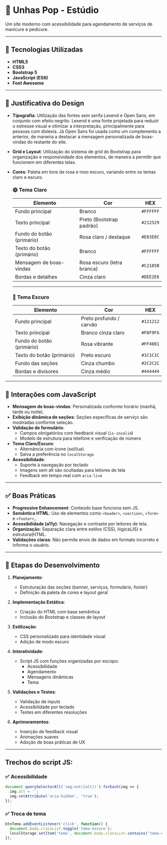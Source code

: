 # 💅 Unhas Pop - Estúdio

Um site moderno com acessibilidade para agendamento de serviços de manicure e pedicure.

---

## 🚀 Tecnologias Utilizadas

- **HTML5**
- **CSS3**
- **Bootstrap 5**
- **JavaScript (ES6)**
- **Font Awesome**

---

## 🎨 Justificativa do Design

- **Tipografia**: Utilização das fontes sem serifa Lexend e Open Sans, em conjunto com efeito negrito. Lexend é uma fonte projetada para reduzir o estresse visual e otimizar a interpretação, principalmente para pessoas com dislexia. Já Open Sans foi usada como um complemento a anterior, de maneira a destacar a mensagem personalizada de boas-vindas do restante do site.
- **Grid e Layout**: Utilização do sistema de grid do Bootstrap para organização e responsividade dos elementos, de maneira a permitir que funcionem em diferentes telas.
- **Cores**: Paleta em tons de rosa e roxo escuro, variando entre os temas claro e escuro.
     ### 🌞 Tema Claro

    | Elemento                       | Cor                                 | HEX       |
    |-------------------------------|--------------------------------------|-----------|
    | Fundo principal               | Branco                               | `#FFFFFF` |
    | Texto principal               | Preto (Bootstrap padrão)             | `#212529` |
    | Fundo do botão (primário)    | Rosa claro / destaque                | `#E83E8C` |
    | Texto do botão (primário)    | Branco                               | `#FFFFFF` |
    | Mensagem de boas-vindas      | Rosa escuro (letra branca)           | `#C2185B` |
    | Bordas e detalhes             | Cinza claro                          | `#DEE2E6` |
    
    ---

    ### 🌙 Tema Escuro

    | Elemento                       | Cor                                 | HEX       |
    |-------------------------------|--------------------------------------|-----------|
    | Fundo principal               | Preto profundo / carvão              | `#121212` |
    | Texto principal               | Branco cinza claro                   | `#F8F9FA` |
    | Fundo do botão (primário)    | Rosa vibrante                        | `#FF4081` |
    | Texto do botão (primário)    | Preto escuro                         | `#1C1C1C` |
    | Fundo das seções             | Cinza chumbo                         | `#2C2C2C` |
    | Bordas e divisores           | Cinza médio                          | `#444444` |

---


## 🧠 Interações com JavaScript

- **Mensagem de boas-vindas**: Personalizada conforme horário (manhã, tarde ou noite).
- **Exibição dinâmica de seções**: Seções específicas de serviço são mostradas conforme seleção.
- **Validação de formulário**: 
  - Campos obrigatórios com feedback visual (`is-invalid`)
  - Modelo de estrutura para telefone e verificação de número
- **Tema Claro/Escuro**:
  - Alternância com ícone (sol/lua)
  - Salva a preferência no `localStorage`
- **Acessibilidade**:
  - Suporte à navegação por teclado
  - Imagens sem alt são ocultadas para leitores de tela
  - Feedback em tempo real com `aria-live`

---

## ✅ Boas Práticas

- **Progressive Enhancement**: Conteúdo base funciona sem JS.
- **Semântica HTML**: Uso de elementos como  `<header>`, `<section>`,  `<form>` e  `<footer>`,.
- **Acessibilidade (a11y)**: Navegação e contraste por leitores de tela.
- **Organização**: Separação clara entre estilos (CSS), lógica(JS) e estrutura(HTML.
- **Validações claras**: Não permite envio de dados em formato incorreto e informa o usuário.

---

## 📌 Etapas do Desenvolvimento

1. **Planejamento**:
   - Estruturação das seções (banner, serviços, formulário, footer)
   - Definição da paleta de cores e layout geral

2. **Implementação Estática**:
   - Criação do HTML com base semântica
   - Inclusão do Bootstrap e classes de layout

3. **Estilização**:
   - CSS personalizado para identidade visual
   - Adição de modo escuro

4. **Interatividade**:
   - Script JS com funções organizadas por escopo:
     - Acessibilidade
     - Agendamento
     - Mensagens dinâmicas
     - Tema

5. **Validações e Testes**:
   - Validação de inputs
   - Acessibilidade por teclado
   - Testes em diferentes resoluções

6. **Aprimoramentos**:
   - Inserção de feedback visual
   - Animações suaves
   - Adoção de boas práticas de UX

---

## Trechos do script JS:

### ✅ Acessibilidade
```js
document.querySelectorAll('img:not([alt])').forEach(img => {
  img.alt = '';
  img.setAttribute('aria-hidden', 'true');
});
```

### ✅ Troca de tema
```js
btnTema.addEventListener('click', function() {
  document.body.classList.toggle('tema-escuro');
  localStorage.setItem('tema', document.body.classList.contains('tema-escuro') ? 'escuro' : 'claro');
});

```
